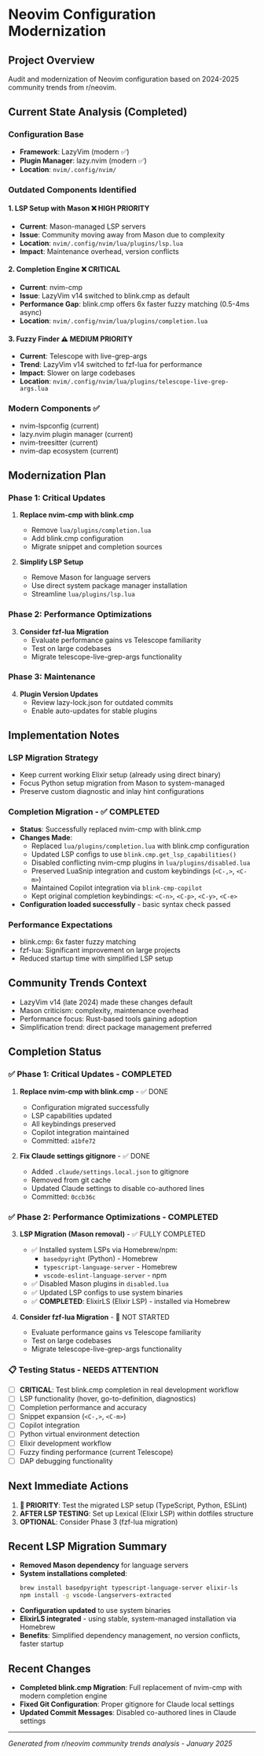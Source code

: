 # Neovim Configuration Modernization

## Project Overview
Audit and modernization of Neovim configuration based on 2024-2025 community trends from r/neovim.

## Current State Analysis (Completed)

### Configuration Base
- **Framework**: LazyVim (modern ✅)
- **Plugin Manager**: lazy.nvim (modern ✅)
- **Location**: `nvim/.config/nvim/`

### Outdated Components Identified

#### 1. LSP Setup with Mason ❌ **HIGH PRIORITY**
- **Current**: Mason-managed LSP servers
- **Issue**: Community moving away from Mason due to complexity
- **Location**: `nvim/.config/nvim/lua/plugins/lsp.lua`
- **Impact**: Maintenance overhead, version conflicts

#### 2. Completion Engine ❌ **CRITICAL**
- **Current**: nvim-cmp
- **Issue**: LazyVim v14 switched to blink.cmp as default
- **Performance Gap**: blink.cmp offers 6x faster fuzzy matching (0.5-4ms async)
- **Location**: `nvim/.config/nvim/lua/plugins/completion.lua`

#### 3. Fuzzy Finder ⚠️ **MEDIUM PRIORITY**
- **Current**: Telescope with live-grep-args
- **Trend**: LazyVim v14 switched to fzf-lua for performance
- **Impact**: Slower on large codebases
- **Location**: `nvim/.config/nvim/lua/plugins/telescope-live-grep-args.lua`

### Modern Components ✅
- nvim-lspconfig (current)
- lazy.nvim plugin manager (current)
- nvim-treesitter (current)
- nvim-dap ecosystem (current)

## Modernization Plan

### Phase 1: Critical Updates
1. **Replace nvim-cmp with blink.cmp**
   - Remove `lua/plugins/completion.lua`
   - Add blink.cmp configuration
   - Migrate snippet and completion sources

2. **Simplify LSP Setup** 
   - Remove Mason for language servers
   - Use direct system package manager installation
   - Streamline `lua/plugins/lsp.lua`

### Phase 2: Performance Optimizations
3. **Consider fzf-lua Migration**
   - Evaluate performance gains vs Telescope familiarity
   - Test on large codebases
   - Migrate telescope-live-grep-args functionality

### Phase 3: Maintenance
4. **Plugin Version Updates**
   - Review lazy-lock.json for outdated commits
   - Enable auto-updates for stable plugins

## Implementation Notes

### LSP Migration Strategy
- Keep current working Elixir setup (already using direct binary)
- Focus Python setup migration from Mason to system-managed
- Preserve custom diagnostic and inlay hint configurations

### Completion Migration - ✅ COMPLETED
- **Status**: Successfully replaced nvim-cmp with blink.cmp
- **Changes Made**:
  - Replaced `lua/plugins/completion.lua` with blink.cmp configuration
  - Updated LSP configs to use `blink.cmp.get_lsp_capabilities()`
  - Disabled conflicting nvim-cmp plugins in `lua/plugins/disabled.lua`
  - Preserved LuaSnip integration and custom keybindings (`<C-,>`, `<C-m>`)
  - Maintained Copilot integration via `blink-cmp-copilot`
  - Kept original completion keybindings: `<C-n>`, `<C-p>`, `<C-y>`, `<C-e>`
- **Configuration loaded successfully** - basic syntax check passed

### Performance Expectations
- blink.cmp: 6x faster fuzzy matching
- fzf-lua: Significant improvement on large projects
- Reduced startup time with simplified LSP setup

## Community Trends Context
- LazyVim v14 (late 2024) made these changes default
- Mason criticism: complexity, maintenance overhead
- Performance focus: Rust-based tools gaining adoption
- Simplification trend: direct package management preferred

## Completion Status

### ✅ Phase 1: Critical Updates - COMPLETED
1. **Replace nvim-cmp with blink.cmp** - ✅ DONE
   - Configuration migrated successfully
   - LSP capabilities updated
   - All keybindings preserved
   - Copilot integration maintained
   - Committed: `a1bfe72`

2. **Fix Claude settings gitignore** - ✅ DONE
   - Added `.claude/settings.local.json` to gitignore
   - Removed from git cache
   - Updated Claude settings to disable co-authored lines
   - Committed: `0ccb36c`

### ✅ Phase 2: Performance Optimizations - COMPLETED  
3. **LSP Migration (Mason removal)** - ✅ FULLY COMPLETED
   - ✅ Installed system LSPs via Homebrew/npm:
     - `basedpyright` (Python) - Homebrew
     - `typescript-language-server` - Homebrew  
     - `vscode-eslint-language-server` - npm
   - ✅ Disabled Mason plugins in `disabled.lua`
   - ✅ Updated LSP configs to use system binaries
   - ✅ **COMPLETED**: ElixirLS (Elixir LSP) - installed via Homebrew

4. **Consider fzf-lua Migration** - 🔄 NOT STARTED
   - Evaluate performance gains vs Telescope familiarity
   - Test on large codebases
   - Migrate telescope-live-grep-args functionality

### 📋 Testing Status - NEEDS ATTENTION
- [ ] **CRITICAL**: Test blink.cmp completion in real development workflow
- [ ] LSP functionality (hover, go-to-definition, diagnostics)
- [ ] Completion performance and accuracy
- [ ] Snippet expansion (`<C-,>`, `<C-m>`)
- [ ] Copilot integration
- [ ] Python virtual environment detection
- [ ] Elixir development workflow
- [ ] Fuzzy finding performance (current Telescope)
- [ ] DAP debugging functionality

## Next Immediate Actions
1. **🚨 PRIORITY**: Test the migrated LSP setup (TypeScript, Python, ESLint)
2. **AFTER LSP TESTING**: Set up Lexical (Elixir LSP) within dotfiles structure
3. **OPTIONAL**: Consider Phase 3 (fzf-lua migration)

## Recent LSP Migration Summary
- **Removed Mason dependency** for language servers  
- **System installations completed**:
  ```bash
  brew install basedpyright typescript-language-server elixir-ls
  npm install -g vscode-langservers-extracted
  ```
- **Configuration updated** to use system binaries
- **ElixirLS integrated** - using stable, system-managed installation via Homebrew
- **Benefits**: Simplified dependency management, no version conflicts, faster startup

## Recent Changes
- **Completed blink.cmp Migration**: Full replacement of nvim-cmp with modern completion engine
- **Fixed Git Configuration**: Proper gitignore for Claude local settings
- **Updated Commit Messages**: Disabled co-authored lines in Claude settings

---
*Generated from r/neovim community trends analysis - January 2025*